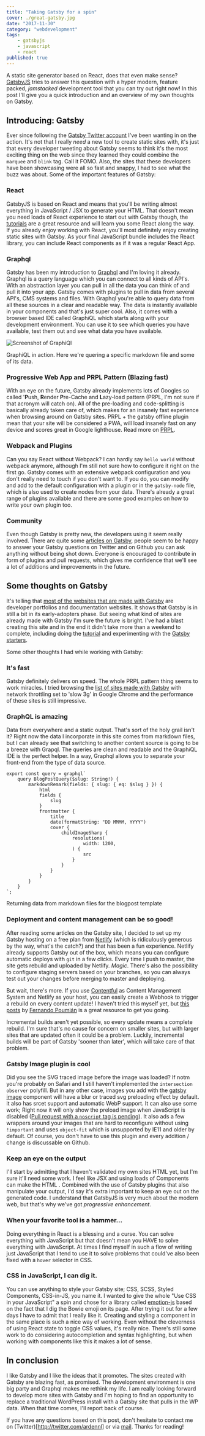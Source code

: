 ```yaml
---
title: "Taking Gatsby for a spin"
cover: ./great-gatsby.jpg
date: "2017-11-30"
category: "webdevelopment"
tags:
    - gatsbyjs
    - javascript
    - react
published: true
---
```


A static site generator based on React, does that even make sense? [GatsbyJS](https://gatsbyjs.org/) tries to answer this question with a hyper modern, feature packed, *jamstacked* development tool that you can try out right now! In this post I'll give you a quick introduction and an overview of my own thoughts on Gatsby.

## Introducing: Gatsby
Ever since following the [Gatsby Twitter account](https://twitter.com/gatsbyjs) I've been wanting in on the action. It's not that I really *need* a new tool to create static sites with, it's just that every developer tweeting about Gatsby seems to think it's the most exciting thing on the web since they learned they could combine the `marquee` and `blink` tag. Call it FOMO. Also, the sites that these developers have been showcasing were all so fast and snappy, I had to see what the buzz was about. 
Some of the important features of Gatsby:

### React

GatsbyJS is based on React and means that you'll be writing almost everything in JavaScript / JSX to generate your HTML. That doesn't mean you need loads of React experience to start out with Gatsby though, the [tutorials](https://www.gatsbyjs.org/tutorial/) are a great resource and will learn you some React along the way. If you already enjoy working with React, you'll most definitely enjoy creating static sites with Gatsby. As your final JavaScript bundle includes the React library, you can include React components as if it was a regular React App.

### Graphql

Gatsby has been my introduction to [Graphql](http://graphql.org/learn/) and I'm loving it already. Graphql is a query language which you can connect to all kinds of API's. With an abstraction layer you can pull in all the data you can think of and pull it into your app. Gatsby comes with plugins to pull in data from several API's, CMS systems and files. With Graphql you're able to query data from all these sources in a clear and readable way. The data is instantly available in your components and that's just super cool. Also, it comes with a browser based IDE called Graph*i*QL which starts along with your development environment. You can use it to see which queries you have available, test them out and see what data you have available.

<div class='caption'>

![Screenshot of GraphiQl](./grahiql_screenshot.png "GraphiQL")
<p class='caption__text'>
    GraphiQL in action. Here we're quering a specific markdown file and some of its data. 
</p>
</div>

### Progressive Web App and PRPL Pattern (Blazing fast)
With an eye on the future, Gatsby already implements lots of Googles so called '**P**ush, **R**ender **P**re-Cache and **L**azy-load pattern (PRPL, I'm not sure if that acronym will catch on). All of the pre-loading and code-splitting is basically already taken care of, which makes for an insanely fast experience when browsing around on Gatsby sites. PRPL + the gatsby offline plugin mean that your site will be considered a PWA, will load insanely fast on any device and scores great in Google lighthouse. Read more on [PRPL](https://www.gatsbyjs.org/docs/prpl-pattern/). 

### Webpack and Plugins
Can you say React without Webpack? I can hardly say `hello world` without webpack anymore, although I'm still not sure how to configure it right on the first go. Gatsby comes with an extensive webpack configuration and you don't really need to touch if you don't want to. If you do, you can modify and add to the default configuration with a plugin or in the `gatsby-node` file, which is also used to create nodes from your data. There's already a great range of plugins available and there are some good examples on how to write your own plugin too. 

### Community
Even though Gatsby is pretty new, the developers using it seem really involved. There are quite some [articles on Gatsby](https://www.gatsbyjs.org/blog/), people seem to be happy to answer your Gatsby questions on Twitter and on Github you can ask anything without being shot down. Everyone is encouraged to contribute in form of plugins and pull requests, which gives me confidence that we'll see a lot of additions and improvements in the future. 


## Some thoughts on Gatsby

It's telling that [most of the websites that are made with Gatsby](https://github.com/gatsbyjs/gatsby#showcase) are developer portfolios and documentation websites. It shows that Gatsby is in still a bit in its early-adopters phase. But seeing what kind of sites are already made with Gatsby I'm sure the future is bright. I've had a blast creating this site and in the end it didn't take more than a weekend to complete, including doing the [tutorial](https://www.gatsbyjs.org/tutorial/) and experimenting with the [Gatsby starters](https://www.gatsbyjs.org/docs/gatsby-starters/).

Some other thoughts I had while working with Gatsby: 

### It's fast
Gatsby definitely delivers on speed. The whole PRPL pattern thing seems to work miracles. I tried browsing the [list of sites made with Gatsby](https://github.com/gatsbyjs/gatsby#showcase) with network throttling set to 'slow 3g' in Google Chrome and the performance of these sites is still impressive.

### GraphQL is amazing

Data from everywhere and a static output. That's sort of the holy grail isn't it? Right now the data I incorporate in this site comes from markdown files, but I can already see that switching to another content source is going to be a breeze with Grapql. The queries are clean and readable and the Graph*i*QL IDE is the perfect helper. In a way, Graphql allows you to separate your front-end from the type of data source. 

<div class='caption'>

```es6
export const query = graphql`
    query BlogPostQuery($slug: String!) {
        markdownRemark(fields: { slug: { eq: $slug } }) {
            html
            fields {
                slug
            }
            frontmatter {
                title
                date(formatString: "DD MMMM, YYYY")
                cover {
                    childImageSharp {
                        resolutions(
                            width: 1200,
                        ) {
                            src
                        }
                    }
                }
            }
        }
    }
`;
```
<p class='caption__text'>
    Returning data from markdown files for the blogpost template
</p>
</div>

### Deployment and content management can be so good! 

After reading some articles on the Gatsby site, I decided to set up my Gatsby hosting on a free plan from [Netlify](https://www.netlify.com/) (which is ridiculously generous by the way, what's the catch?) and that has been a fun experience. Netlify already supports Gatsby out of the box, which means you can configure automatic deploys with `git` in a few clicks. Every time I push to master, the site gets rebuild and uploaded by Netlify. *Magic*. There's also the possibility to configure staging servers based on your branches, so you can always test out your changes before merging to master and deploying.  

But wait, there's more. If you use [Contentful](https://www.contentful.com/) as Content Management System and Netlify as your host, you can easily create a Webhook to trigger a rebuild on every content update! I haven't tried this myself yet, but [this posts](https://www.halfelectronic.com/post/setting-up-gatsby-js-contentful-and-netlify/) by [Fernando Poumián](https://twitter.com/fernandopoumian) is a great resource to get you going.

Incremental builds aren't yet possible, so every update means a complete rebuild. I'm sure that's no cause for concern on smaller sites, but with larger sites that are updated often it could be a problem. Luckily, incremental builds will be part of Gatsby 'sooner than later', which will take care of that problem. 

### Gatsby Image plugin is cool
Did you see the SVG traced image before the image was loaded? If notm you're probably on Safari and I still haven't implemented the `intersection observer` polyfill. But in any other case, images you add with the [gatsby image](https://using-gatsby-image.gatsbyjs.org/) component will have a blur or traced svg preloading effect by default. it also has srcet support and automatic WebP support. It can also use some work; Right now it will only show the preload image when JavaScript is disabled ([Pull request with a `noscript` tag is pending](https://github.com/gatsbyjs/gatsby/pull/3122_)). It also ads a few wrappers around your images that are hard to reconfigure without using `!important` and uses `object-fit` which is unsupported by IE11 and older by default. Of course, you don't have to use this plugin and every addition / change is discussable on Github. 

### Keep an eye on the output
I'll start by admitting that I haven't validated my own sites HTML yet, but I'm sure it'll need some work. I feel like JSX and using loads of Components can make the HTML . Combined with the use of Gatsby plugins that also manipulate your output, I'd say it's extra important to keep an eye out on the generated code. I understand that GatsbyJS is very much about the modern web, but that's why we've got *progressive enhancement*.

### When your favorite tool is a hammer... 
Doing everything in React is a blessing and a curse. You can solve everything with JavaScript but that doesn't mean you HAVE to solve everything with JavaScript. At times I find myself in such a flow of writing just JavaScript that I tend to use it to solve problems that could've also been fixed with a `hover` selector in CSS. 

### CSS in JavaScript, I can dig it.
You can use anything to style your Gatsby site; CSS, SCSS, Styled Components, CSS-in-JS, you name it. I wanted to give the whole "Use CSS in your JavaScript" a spin and chose for a library called [emotion-js](https://github.com/emotion-js/emotion) based on the fact that I dig the Bowie emoji on its page. After trying it out for a few days I have to admit that I really like it. Creating and styling a component in the same place is such a nice way of working. Even without the cleverness of using React state to toggle CSS values, it's really nice. There's still some work to do considering autocompletion and syntax highlighting, but when working with components like this it makes a lot of sense.


## In conclusion
I like Gatsby and I like the ideas that it promotes. The sites created with Gatsby are blazing fast, as promised. The development environment is one big party and Graphql makes me rethink my life. I am really looking forward to develop more sites with Gatsby and I'm hoping to find an opportunity to replace a traditional WordPress install with a Gatsby site that pulls in the WP data. When that time comes, I'll report back of course.

If you have any questions based on this post, don't hesitate to contact me on (Twitter)[http://twitter.com/ardennl] or via [mail](mailto:a.de.raaij@gmail.com). Thanks for reading! 

